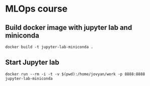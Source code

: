 # MLOps course

## Build docker image with jupyter lab and miniconda

```shell
docker build -t jupyter-lab-miniconda .
```

## Start Jupyter lab

```shell
docker run --rm -i -t -v $(pwd):/home/jovyan/work -p 8888:8888 jupyter-lab-miniconda
```
